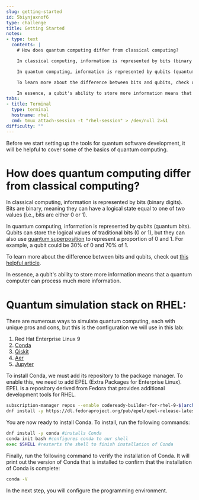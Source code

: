 ```yaml
---
slug: getting-started
id: 5biynjaxnof6
type: challenge
title: Getting Started
notes:
- type: text
  contents: |
    # How does quantum computing differ from classical computing?

    In classical computing, information is represented by bits (binary digits). Bits are binary, meaning they can have a logical state equal to one of two values (i.e., bits are either 0 or 1).

    In quantum computing, information is represented by qubits (quantum bits). Qubits can store the logical values of traditional bits (0 or 1), but they can also use [quantum superposition](https://scienceexchange.caltech.edu/topics/quantum-science-explained/quantum-superposition) to represent a proportion of 0 and 1. For example, a qubit could be 30% of 0 and 70% of 1.

    To learn more about the difference between bits and qubits, check out [this helpful article](https://azure.microsoft.com/en-us/resources/cloud-computing-dictionary/what-is-a-qubit/).

    In essence, a qubit's ability to store more information means that a quantum computer can process much more information.
tabs:
- title: Terminal
  type: terminal
  hostname: rhel
  cmd: tmux attach-session -t "rhel-session" > /dev/null 2>&1
difficulty: ""
---
```

Before we start setting up the tools for quantum software development, it will be helpful to cover some of the basics of quantum computing.

# How does quantum computing differ from classical computing?

In classical computing, information is represented by bits (binary digits). Bits are binary, meaning they can have a logical state equal to one of two values (i.e., bits are either 0 or 1).

In quantum computing, information is represented by qubits (quantum bits). Qubits can store the logical values of traditional bits (0 or 1), but they can also use [quantum superposition](https://scienceexchange.caltech.edu/topics/quantum-science-explained/quantum-superposition) to represent a proportion of 0 and 1. For example, a qubit could be 30% of 0 and 70% of 1.

To learn more about the difference between bits and qubits, check out [this helpful article](https://azure.microsoft.com/en-us/resources/cloud-computing-dictionary/what-is-a-qubit/).

In essence, a qubit's ability to store more information means that a quantum computer can process much more information.

# Quantum simulation stack on RHEL:
There are numerous ways to simulate quantum computing, each with unique pros and cons, but this is the configuration we will use in this lab:
1. Red Hat Enterprise Linux 9
2. [Conda](https://docs.conda.io/en/latest/)
3. [Qiskit](https://qiskit.org/)
4. [Aer](https://qiskit.org/ecosystem/aer/)
5. [Jupyter](https://jupyter.org/)

To install Conda, we must add its repository to the package manager. To enable this, we need to add EPEL (Extra Packages for Enterprise Linux). EPEL is a repository derived from Fedora that provides additional development tools for RHEL.

```bash
subscription-manager repos --enable codeready-builder-for-rhel-9-$(arch)-rpms
dnf install -y https://dl.fedoraproject.org/pub/epel/epel-release-latest-9.noarch.rpm
```

You are now ready to install Conda. To install, run the following commands:

```bash
dnf install -y conda #installs Conda
conda init bash #configures conda to our shell
exec $SHELL #restarts the shell to finish installation of Conda
```


Finally, run the following command to verify the installation of Conda. It will print out the version of Conda that is installed to confirm that the installation of Conda is complete:
```bash
conda -V
```
In the next step, you will configure the programming environment.